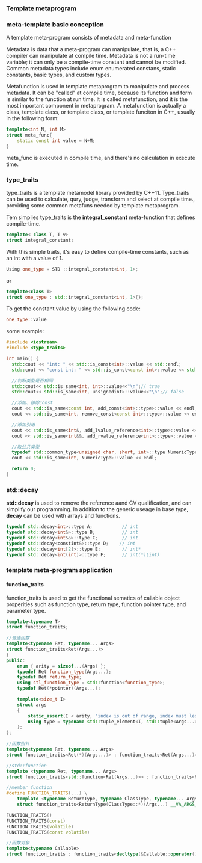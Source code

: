 ### Template metaprogram

### meta-template basic conception

A template meta-program consists of metadata and meta-function

Metadata is data that a meta-program can manipulate, that is, a C++ compiler can manipulate at compile time. Metadata is not a run-time variable; it can only be a compile-time constant and cannot be modified. Common metadata types include enum enumerated constans, static constants, basic types, and custom types.

Metafunction is used in template metaprogram to manipulate and process metadata. It can be "called" at compile time, because its function and form is similar to the function at run time. It is called metafunction, and it is the most important component in metaprogram. A metafunction is actually a class, template class, or template class, or template funciton in C++, usually in the following form:

```C++
template<int N, int M>
struct meta_func{
	static const int value = N+M;
}
```

meta_func is executed in compile time, and there's no calculation in execute time.

### type_traits

type_traits is a template metamodel library provided by C++11. Type_traits can be used to calculate, qury, judge, transform and select at compile time., providing some common metafuns needed by template metaprogram. 

Tem simplies type_traits is the **integral_constant** meta-function that defines compile-time.

```C++
template< class T, T v>
struct integral_constant;
```

With this simple traits, it's easy to define compile-time constants, such as an int with a value of 1.

```C++
Using one_type = STD ::integral_constant<int, 1>;
```

or

```C++
template<class T>
struct one_type : std::integral_constant<int, 1>{};
```

To get the constant value by using the following code:

```C++
one_type::value
```

some example:

```C++
#include <iostream>
#include <type_traits>

int main() {
  std::cout << "int: " << std::is_const<int>::value << std::endl;
  std::cout << "const int: " << std::is_const<const int>::value << std::endl;

  //判断类型是否相同
  std::cout<< std::is_same<int, int>::value<<"\n";// true
  std::cout<< std::is_same<int, unsignedint>::value<<"\n";// false

  //添加、移除const
  cout << std::is_same<const int, add_const<int>::type>::value << endl;
  cout << std::is_same<int, remove_const<const int>::type>::value << endl;

  //添加引用
  cout << std::is_same<int&, add_lvalue_reference<int>::type>::value << endl;
  cout << std::is_same<int&&, add_rvalue_reference<int>::type>::value << endl;

  //取公共类型
  typedef std::common_type<unsigned char, short, int>::type NumericType;
  cout << std::is_same<int, NumericType>::value << endl;

  return 0;
}
```

### std::decay

**std::decay** is used to remove the reference aand CV qualification, and can simplify our programming.  In addition to the generic useage in base type, **decay** can be used with arrays and functions.

```C++
typedef std::decay<int>::type A;           // int
typedef std::decay<int&>::type B;          // int
typedef std::decay<int&&>::type C;         // int
typedef std::decay<constint&>::type D;    // int
typedef std::decay<int[2]>::type E;        // int*
typedef std::decay<int(int)>::type F;      // int(*)(int)
```

### template meta-program application

#### function_traits 

function_traits is used to get the functional sematics of callable object properities such as function type, return type, function pointer type, and parameter type. 

```C++
template<typename T>
struct function_traits;

//普通函数
template<typename Ret, typename... Args>
struct function_traits<Ret(Args...)>
{
public:
    enum { arity = sizeof...(Args) };
    typedef Ret function_type(Args...);
    typedef Ret return_type;
    using stl_function_type = std::function<function_type>;
    typedef Ret(*pointer)(Args...);

    template<size_t I>
    struct args
    {
        static_assert(I < arity, "index is out of range, index must less than sizeof Args");
        using type = typename std::tuple_element<I, std::tuple<Args...>>::type;
    };
};

//函数指针
template<typename Ret, typename... Args>
struct function_traits<Ret(*)(Args...)> : function_traits<Ret(Args...)>{};

//std::function
template <typename Ret, typename... Args>
struct function_traits<std::function<Ret(Args...)>> : function_traits<Ret(Args...)>{};

//member function
#define FUNCTION_TRAITS(...) \
    template <typename ReturnType, typename ClassType, typename... Args>\
    struct function_traits<ReturnType(ClassType::*)(Args...) __VA_ARGS__> : function_traits<ReturnType(Args...)>{}; \

FUNCTION_TRAITS()
FUNCTION_TRAITS(const)
FUNCTION_TRAITS(volatile)
FUNCTION_TRAITS(const volatile)

//函数对象
template<typename Callable>
struct function_traits : function_traits<decltype(&Callable::operator())>{};
```

